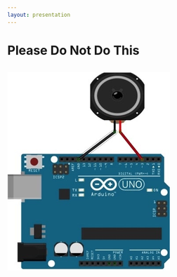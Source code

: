 ```yaml
---
layout: presentation
---
```


# [](#header-1) Please Do Not Do This

```c++
```

[![](assets/img/arduino-speaker.png)](code2)
